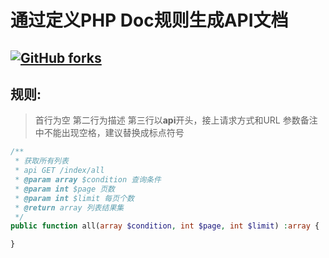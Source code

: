 # 通过定义PHP Doc规则生成API文档

[![GitHub forks](https://img.shields.io/github/forks/liluoao/api-doc.svg?style=plastic)](https://github.com/liluoao/api-doc/network)
----

## 规则:

>首行为空
第二行为描述
第三行以**api**开头，接上请求方式和URL
参数备注中不能出现空格，建议替换成标点符号

```php
/**
 * 获取所有列表
 * api GET /index/all
 * @param array $condition 查询条件
 * @param int $page 页数
 * @param int $limit 每页个数
 * @return array 列表结果集
 */
public function all(array $condition, int $page, int $limit) :array {

}
```

